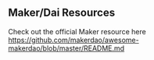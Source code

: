 ## Maker/Dai Resources

Check out the official Maker resource here
https://github.com/makerdao/awesome-makerdao/blob/master/README.md
